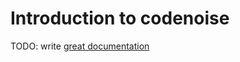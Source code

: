 # Introduction to codenoise

TODO: write [great documentation](http://jacobian.org/writing/great-documentation/what-to-write/)
